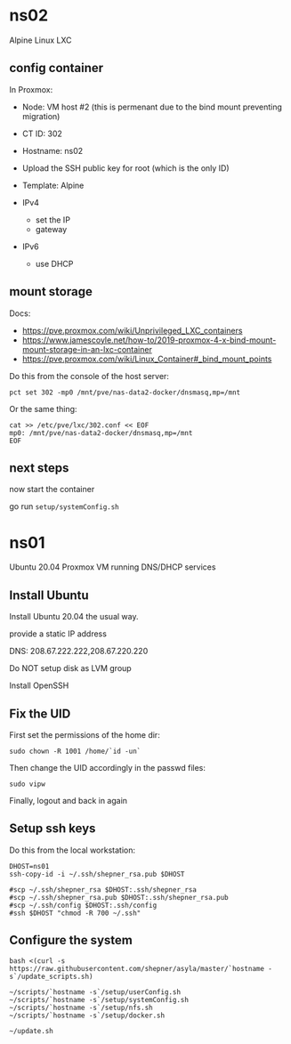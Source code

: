 # ns02

Alpine Linux LXC

## config container

In Proxmox:
* Node: VM host #2 (this is permenant due to the bind mount preventing migration)
* CT ID: 302
* Hostname: ns02
* Upload the SSH public key for root (which is the only ID)

* Template: Alpine

* IPv4
  * set the IP
  * gateway
* IPv6
  * use DHCP


## mount storage

Docs:
* https://pve.proxmox.com/wiki/Unprivileged_LXC_containers
* https://www.jamescoyle.net/how-to/2019-proxmox-4-x-bind-mount-mount-storage-in-an-lxc-container
* https://pve.proxmox.com/wiki/Linux_Container#_bind_mount_points

Do this from the console of the host server:

``` shell
pct set 302 -mp0 /mnt/pve/nas-data2-docker/dnsmasq,mp=/mnt
```

Or the same thing:
``` shell
cat >> /etc/pve/lxc/302.conf << EOF
mp0: /mnt/pve/nas-data2-docker/dnsmasq,mp=/mnt
EOF
```


## next steps

now start the container

go run `setup/systemConfig.sh`
























# ns01

Ubuntu 20.04 Proxmox VM running DNS/DHCP services

## Install Ubuntu

Install Ubuntu 20.04 the usual way.

provide a static IP address

DNS: 208.67.222.222,208.67.220.220

Do NOT setup disk as LVM group

Install OpenSSH

## Fix the UID

First set the permissions of the home dir:

``` shell
sudo chown -R 1001 /home/`id -un`
```

Then change the UID accordingly in the passwd files:

``` shell
sudo vipw
```

Finally, logout and back in again

## Setup ssh keys

Do this from the local workstation:

``` shell
DHOST=ns01
ssh-copy-id -i ~/.ssh/shepner_rsa.pub $DHOST

#scp ~/.ssh/shepner_rsa $DHOST:.ssh/shepner_rsa
#scp ~/.ssh/shepner_rsa.pub $DHOST:.ssh/shepner_rsa.pub
#scp ~/.ssh/config $DHOST:.ssh/config
#ssh $DHOST "chmod -R 700 ~/.ssh"
```

## Configure the system

``` shell
bash <(curl -s https://raw.githubusercontent.com/shepner/asyla/master/`hostname -s`/update_scripts.sh)

~/scripts/`hostname -s`/setup/userConfig.sh
~/scripts/`hostname -s`/setup/systemConfig.sh
~/scripts/`hostname -s`/setup/nfs.sh
~/scripts/`hostname -s`/setup/docker.sh

~/update.sh
```
